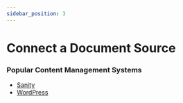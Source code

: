 ```yaml
---
sidebar_position: 3
---
```


# Connect a Document Source

### Popular Content Management Systems

- [Sanity](/docs/plugins/sanity-cms-integration)
- [WordPress](/docs/plugins/wordpress-integration)
